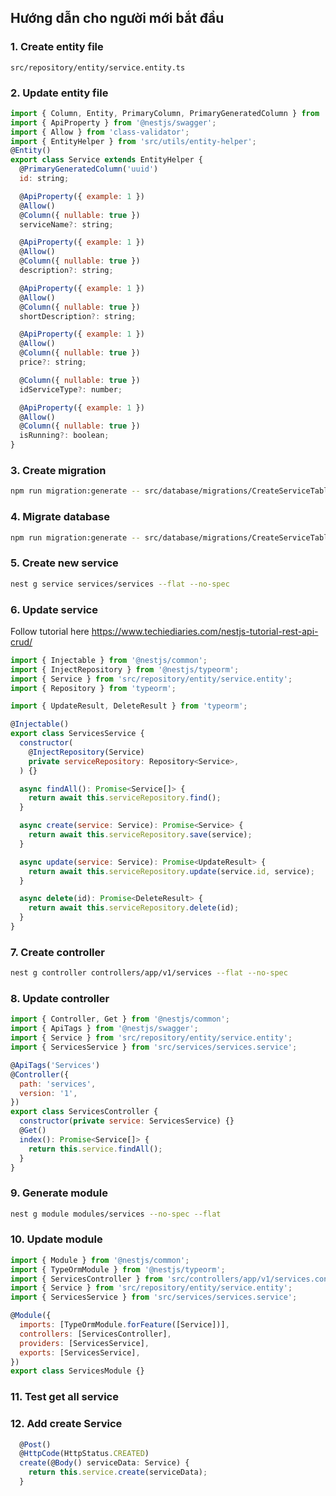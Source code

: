 ## Hướng dẫn cho người mới bắt đầu



### 1. Create entity file
   `src/repository/entity/service.entity.ts`

### 2. Update entity file
```javascript
import { Column, Entity, PrimaryColumn, PrimaryGeneratedColumn } from 'typeorm';
import { ApiProperty } from '@nestjs/swagger';
import { Allow } from 'class-validator';
import { EntityHelper } from 'src/utils/entity-helper';
@Entity()
export class Service extends EntityHelper {
  @PrimaryGeneratedColumn('uuid')
  id: string;

  @ApiProperty({ example: 1 })
  @Allow()
  @Column({ nullable: true })
  serviceName?: string;

  @ApiProperty({ example: 1 })
  @Allow()
  @Column({ nullable: true })
  description?: string;

  @ApiProperty({ example: 1 })
  @Allow()
  @Column({ nullable: true })
  shortDescription?: string;

  @ApiProperty({ example: 1 })
  @Allow()
  @Column({ nullable: true })
  price?: string;

  @Column({ nullable: true })
  idServiceType?: number;

  @ApiProperty({ example: 1 })
  @Allow()
  @Column({ nullable: true })
  isRunning?: boolean;
}
```

### 3. Create migration

```bash
npm run migration:generate -- src/database/migrations/CreateServiceTable
```

### 4. Migrate database

```bash
npm run migration:generate -- src/database/migrations/CreateServiceTable
```

### 5. Create new service

```bash
nest g service services/services --flat --no-spec
```

### 6. Update service
Follow tutorial here
   https://www.techiediaries.com/nestjs-tutorial-rest-api-crud/

```javascript
import { Injectable } from '@nestjs/common';
import { InjectRepository } from '@nestjs/typeorm';
import { Service } from 'src/repository/entity/service.entity';
import { Repository } from 'typeorm';

import { UpdateResult, DeleteResult } from 'typeorm';

@Injectable()
export class ServicesService {
  constructor(
    @InjectRepository(Service)
    private serviceRepository: Repository<Service>,
  ) {}

  async findAll(): Promise<Service[]> {
    return await this.serviceRepository.find();
  }

  async create(service: Service): Promise<Service> {
    return await this.serviceRepository.save(service);
  }

  async update(service: Service): Promise<UpdateResult> {
    return await this.serviceRepository.update(service.id, service);
  }

  async delete(id): Promise<DeleteResult> {
    return await this.serviceRepository.delete(id);
  }
}

```

### 7. Create controller

```bash
nest g controller controllers/app/v1/services --flat --no-spec
```

### 8. Update controller

```javascript
import { Controller, Get } from '@nestjs/common';
import { ApiTags } from '@nestjs/swagger';
import { Service } from 'src/repository/entity/service.entity';
import { ServicesService } from 'src/services/services.service';

@ApiTags('Services')
@Controller({
  path: 'services',
  version: '1',
})
export class ServicesController {
  constructor(private service: ServicesService) {}
  @Get()
  index(): Promise<Service[]> {
    return this.service.findAll();
  }
}
```

### 9. Generate module

```bash
nest g module modules/services --no-spec --flat
```

### 10. Update module

```javascript
import { Module } from '@nestjs/common';
import { TypeOrmModule } from '@nestjs/typeorm';
import { ServicesController } from 'src/controllers/app/v1/services.controller';
import { Service } from 'src/repository/entity/service.entity';
import { ServicesService } from 'src/services/services.service';

@Module({
  imports: [TypeOrmModule.forFeature([Service])],
  controllers: [ServicesController],
  providers: [ServicesService],
  exports: [ServicesService],
})
export class ServicesModule {}
```

### 11. Test get all service

### 12. Add create Service

```javascript
  @Post()
  @HttpCode(HttpStatus.CREATED)
  create(@Body() serviceData: Service) {
    return this.service.create(serviceData);
  }
```
